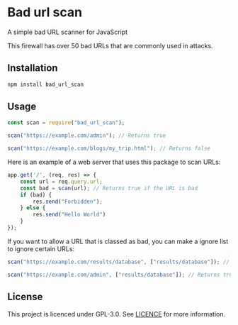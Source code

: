 # Bad url scan

A simple bad URL scanner for JavaScript

This firewall has over 50 bad URLs that are commonly used in attacks.

## Installation

```bash
npm install bad_url_scan
```

## Usage

````javascript
const scan = require("bad_url_scan");

scan("https://example.com/admin"); // Returns true

scan("https://example.com/blogs/my_trip.html"); // Returns false
````


Here is an example of a web server that uses this package to scan URLs:

```javascript
app.get('/', (req, res) => {
    const url = req.query.url;
    const bad = scan(url); // Returns true if the URL is bad
    if (bad) {
        res.send("Forbidden");
    } else {
        res.send("Hello World")
    }
});
```

If you want to allow a URL that is classed as bad, you can make a ignore list to ignore certain URLs:

```javascript
scan("https://example.com/results/database", ["results/database"]); // Returns false

scan("https://example.com/admin", ["results/database"]); // Returns true
```

## License

This project is licenced under GPL-3.0. See [LICENCE](LICENCE) for more information.